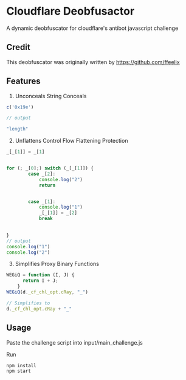 # Cloudflare Deobfusactor

A dynamic deobfuscator for cloudflare's antibot javascript challenge

## Credit

This deobfuscator was originally written by https://github.com/ffeelix

## Features
1) Unconceals String Conceals

```js
c('0x19e')

// output

"length"

```

2) Unflattens Control Flow Flattening Protection
```js
_[_[1]] = _[1]


for (; _[0];) switch (_[_[1]]) {
        case _[2]:
            console.log("2")
            return


        case _[1]:
            console.log("1")
            _[_[1]] = _[2]
            break
        

}
// output
console.log("1")
console.log("2")


```
3) Simplifies Proxy Binary Functions
```js
WEGiQ = function (I, J) {
      return I + J;
    }
WEGiQ(d._cf_chl_opt.cRay, "_")

// Simplifies to 
d._cf_chl_opt.cRay + "_"


```

## Usage
Paste the challenge script into input/main_challenge.js

Run
```bash
npm install
npm start
```
